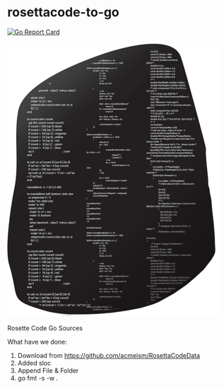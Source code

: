 # rosettacode-to-go

[![Go Report Card](https://goreportcard.com/badge/github.com/CodeFreezr/rosettacode-to-go)](https://goreportcard.com/report/github.com/CodeFreezr/rosettacode-to-go)  

![The Stone of Rosetta in Code](rosettacode.png)

Rosette Code Go Sources

What have we done:  
1. Download from https://github.com/acmeism/RosettaCodeData   
2. Added sloc  
3. Append File & Folder  
4. go fmt -s -w .